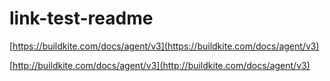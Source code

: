 # link-test-readme

[https://buildkite.com/docs/agent/v3](https://buildkite.com/docs/agent/v3)

[http://buildkite.com/docs/agent/v3](http://buildkite.com/docs/agent/v3)
